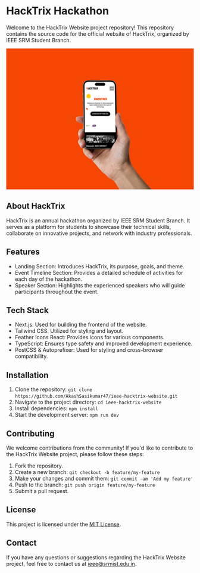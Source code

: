 # HackTrix Hackathon

Welcome to the HackTrix Website project repository! This repository contains the source code for the official website of HackTrix, organized by IEEE SRM Student Branch.

![HackTrix Website](public/img/reference_img/ieee-hacktrix-website.jpg)

## About HackTrix

HackTrix is an annual hackathon organized by IEEE SRM Student Branch. It serves as a platform for students to showcase their technical skills, collaborate on innovative projects, and network with industry professionals.

## Features

- Landing Section: Introduces HackTrix, its purpose, goals, and theme.
- Event Timeline Section: Provides a detailed schedule of activities for each day of the hackathon.
- Speaker Section: Highlights the experienced speakers who will guide participants throughout the event.

## Tech Stack

- Next.js: Used for building the frontend of the website.
- Tailwind CSS: Utilized for styling and layout.
- Feather Icons React: Provides icons for various components.
- TypeScript: Ensures type safety and improved development experience.
- PostCSS & Autoprefixer: Used for styling and cross-browser compatibility.

## Installation

1. Clone the repository: `git clone https://github.com/AkashSasikumar47/ieee-hacktrix-website.git`
2. Navigate to the project directory: `cd ieee-hacktrix-website`
3. Install dependencies: `npm install`
4. Start the development server: `npm run dev`

## Contributing

We welcome contributions from the community! If you'd like to contribute to the HackTrix Website project, please follow these steps:

1. Fork the repository.
2. Create a new branch: `git checkout -b feature/my-feature`
3. Make your changes and commit them: `git commit -am 'Add my feature'`
4. Push to the branch: `git push origin feature/my-feature`
5. Submit a pull request.

## License

This project is licensed under the [MIT License](LICENSE).

## Contact

If you have any questions or suggestions regarding the HackTrix Website project, feel free to contact us at [ieee@srmist.edu.in](mailto:ieee@srmist.edu.in).